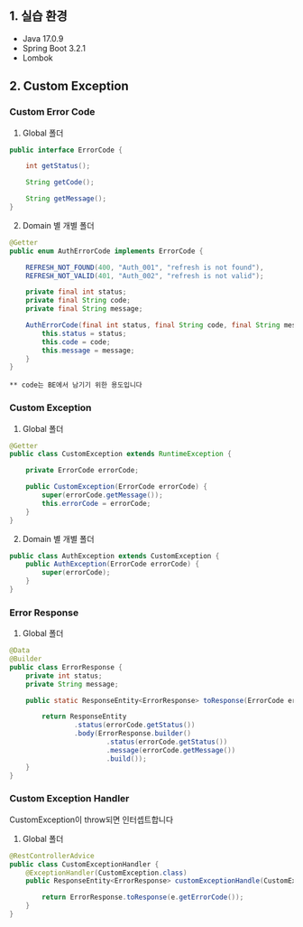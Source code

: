## 1. 실습 환경

- Java 17.0.9
- Spring Boot 3.2.1
- Lombok

## 2. Custom Exception

### Custom Error Code

1. Global 폴더
```java
public interface ErrorCode {

    int getStatus();

    String getCode();

    String getMessage();
}

```
2. Domain 별 개별 폴더
```java
@Getter
public enum AuthErrorCode implements ErrorCode {

    REFRESH_NOT_FOUND(400, "Auth_001", "refresh is not found"),
    REFRESH_NOT_VALID(401, "Auth_002", "refresh is not valid");

    private final int status;
    private final String code;
    private final String message;

    AuthErrorCode(final int status, final String code, final String message) {
        this.status = status;
        this.code = code;
        this.message = message;
    }
}
```

`** code는 BE에서 남기기 위한 용도입니다`

### Custom Exception

1. Global 폴더
```java
@Getter
public class CustomException extends RuntimeException {

    private ErrorCode errorCode;

    public CustomException(ErrorCode errorCode) {
        super(errorCode.getMessage());
        this.errorCode = errorCode;
    }
}
```
2. Domain 별 개별 폴더
```java
public class AuthException extends CustomException {
    public AuthException(ErrorCode errorCode) {
        super(errorCode);
    }
}
```

### Error Response

1. Global 폴더
```java
@Data
@Builder
public class ErrorResponse {
    private int status;
    private String message;

    public static ResponseEntity<ErrorResponse> toResponse(ErrorCode errorCode) {

        return ResponseEntity
                .status(errorCode.getStatus())
                .body(ErrorResponse.builder()
                        .status(errorCode.getStatus())
                        .message(errorCode.getMessage())
                        .build());
    }
}
```

### Custom Exception Handler

CustomException이 throw되면 인터셉트합니다

1. Global 폴더
```java
@RestControllerAdvice
public class CustomExceptionHandler {
    @ExceptionHandler(CustomException.class)
    public ResponseEntity<ErrorResponse> customExceptionHandle(CustomException e) {

        return ErrorResponse.toResponse(e.getErrorCode());
    }
}
```